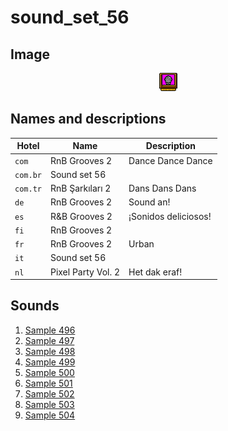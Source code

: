 # sound_set_56

## Image

<div align="center">

![sound_set_56](../uploads/imgs/56.gif)

</div>

## Names and descriptions

| Hotel | Name | Description |
|-|-|-|
| `com` | RnB Grooves 2 | Dance Dance Dance |
| `com.br` | Sound set 56 |  |
| `com.tr` | RnB Şarkıları 2 | Dans Dans Dans |
| `de` | RnB Grooves 2 | Sound an! |
| `es` | R&B Grooves 2 | ¡Sonidos deliciosos! |
| `fi` | RnB Grooves 2 |  |
| `fr` | RnB Grooves 2 | Urban |
| `it` | Sound set 56 |  |
| `nl` | Pixel Party Vol. 2 | Het dak eraf! |

## Sounds

1. [Sample 496](../uploads/sounds/sound_machine_sample_496.mp3)
1. [Sample 497](../uploads/sounds/sound_machine_sample_497.mp3)
1. [Sample 498](../uploads/sounds/sound_machine_sample_498.mp3)
1. [Sample 499](../uploads/sounds/sound_machine_sample_499.mp3)
1. [Sample 500](../uploads/sounds/sound_machine_sample_500.mp3)
1. [Sample 501](../uploads/sounds/sound_machine_sample_501.mp3)
1. [Sample 502](../uploads/sounds/sound_machine_sample_502.mp3)
1. [Sample 503](../uploads/sounds/sound_machine_sample_503.mp3)
1. [Sample 504](../uploads/sounds/sound_machine_sample_504.mp3)